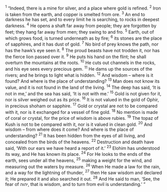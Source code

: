 <sup>1</sup> “Indeed, there is a mine for silver, and a place where gold is refined.
<sup>2</sup> Iron is taken from the earth, and copper is smelted from ore.
<sup>3</sup> An end to darkness he has set, and to every limit he is searching, to rocks in deepest darkness.
<sup>4</sup> He opens a shaft far away from people; they are forgotten by feet; they hang far away from men; they swing to and fro.
<sup>5</sup> Earth, out of which grows food, is turned underneath as by fire;
<sup>6</sup> its stones are the place of sapphires, and it has dust of gold.
<sup>7</sup> No bird of prey knows the path, nor has the hawk’s eye seen it.
<sup>8</sup> The proud beasts have not trodden it, nor has the fierce lion passed over it.
<sup>9</sup> He puts his hand on the flint; he shall overturn the mountains at the roots.
<sup>10</sup> He cuts out channels in the rocks, and his eye sees every precious gem.
<sup>11</sup> He dams up the sources of the rivers; and he brings to light what is hidden.
<sup>12</sup> And wisdom – where is it found? And where is the place of understanding?
<sup>13</sup> Man does not know its value, and it is not found in the land of the living.
<sup>14</sup> The deep has said, ‘It is not in me,’ and the sea has said, ‘It is not with me.’
<sup>15</sup> Gold is not given for it, nor is silver weighed out as its price.
<sup>16</sup> It is not valued in the gold of Ophir, in precious shoham or sapphire.
<sup>17</sup> Gold or crystal are not to be compared with it, nor is it exchanged for a vessel of fine gold.
<sup>18</sup> No mention is made of coral or crystal, for the price of wisdom is above rubies.
<sup>19</sup> The topaz of Kush is not to be compared with it, nor is it valued in clean gold.
<sup>20</sup> And wisdom – from where does it come? And where is the place of understanding?
<sup>21</sup> It has been hidden from the eyes of all living, and concealed from the birds of the heavens.
<sup>22</sup> Destruction and death have said, ‘With our ears we have heard a report of it.’
<sup>23</sup> Elohim has understood its way, and He has known its place.
<sup>24</sup> For He looks to the ends of the earth, sees under all the heavens,
<sup>25</sup> making a weight for the wind, and measuring out the waters by measure.
<sup>26</sup> When He made a law for the rain, and a way for the lightning of thunder,
<sup>27</sup> then He saw wisdom and declared it; He prepared it and also searched it out.
<sup>28</sup> And He said to man, ‘See, the fear of יהוה, that is wisdom, and to turn from evil is understanding.’ ”
